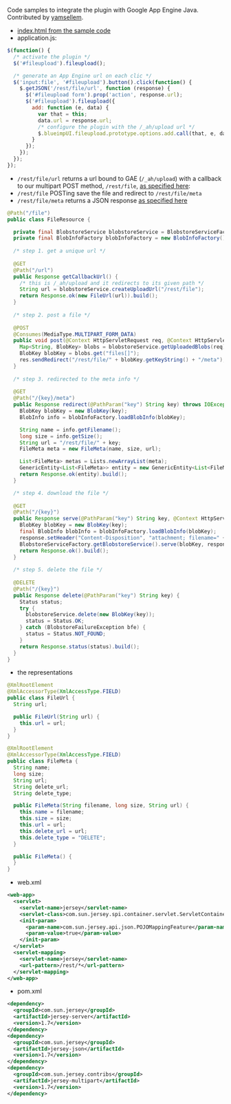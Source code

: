 Code samples to integrate the plugin with Google App Engine Java.  
Contributed by [yamsellem](https://github.com/yamsellem).

* [index.html from the sample code](https://github.com/blueimp/jQuery-File-Upload/archives/master)
* application.js:

```javascript
$(function() {
  /* activate the plugin */
  $('#fileupload').fileupload();

  /* generate an App Engine url on each clic */
  $('input:file', '#fileupload').button().click(function() {
    $.getJSON('/rest/file/url', function (response) {
      $('#fileupload form').prop('action', response.url);
      $('#fileupload').fileupload({
        add: function (e, data) {
          var that = this;
          data.url = response.url;
          /* configure the plugin with the /_ah/upload url */
          $.blueimpUI.fileupload.prototype.options.add.call(that, e, data);
        }
      });
    });
  });
});
```

* `/rest/file/url` returns a url bound to GAE (`/_ah/upload`) with a callback to our multipart POST method, `/rest/file`, [as specified here](http://code.google.com/intl/fr-FR/appengine/docs/java/blobstore/overview.html):
* `/rest/file` POSTing save the file and redirect to `/rest/file/meta`
* `/rest/file/meta` returns a JSON response [as specified here](https://github.com/blueimp/jQuery-File-Upload/wiki/Setup)

```java
@Path("/file")
public class FileResource {

  private final BlobstoreService blobstoreService = BlobstoreServiceFactory.getBlobstoreService();
  private final BlobInfoFactory blobInfoFactory = new BlobInfoFactory();
  
  /* step 1. get a unique url */
  
  @GET
  @Path("/url")
  public Response getCallbackUrl() {
    /* this is /_ah/upload and it redirects to its given path */
    String url = blobstoreService.createUploadUrl("/rest/file");
    return Response.ok(new FileUrl(url)).build();
  }
  
  /* step 2. post a file */
  
  @POST
  @Consumes(MediaType.MULTIPART_FORM_DATA)
  public void post(@Context HttpServletRequest req, @Context HttpServletResponse res) throws IOException, URISyntaxException {
    Map<String, BlobKey> blobs = blobstoreService.getUploadedBlobs(req);
    BlobKey blobKey = blobs.get("files[]");
    res.sendRedirect("/rest/file/" + blobKey.getKeyString() + "/meta");
  }
  
  /* step 3. redirected to the meta info */
  
  @GET
  @Path("/{key}/meta")
  public Response redirect(@PathParam("key") String key) throws IOException {
    BlobKey blobKey = new BlobKey(key);
    BlobInfo info = blobInfoFactory.loadBlobInfo(blobKey);

    String name = info.getFilename();
    long size = info.getSize();
    String url = "/rest/file/" + key; 
    FileMeta meta = new FileMeta(name, size, url);

    List<FileMeta> metas = Lists.newArrayList(meta);
    GenericEntity<List<FileMeta>> entity = new GenericEntity<List<FileMeta>>(metas) {};
    return Response.ok(entity).build();
  }

  /* step 4. download the file */
  
  @GET
  @Path("/{key}")
  public Response serve(@PathParam("key") String key, @Context HttpServletResponse response) throws IOException {
    BlobKey blobKey = new BlobKey(key);
    final BlobInfo blobInfo = blobInfoFactory.loadBlobInfo(blobKey);
    response.setHeader("Content-Disposition", "attachment; filename=" + blobInfo.getFilename());
    BlobstoreServiceFactory.getBlobstoreService().serve(blobKey, response);
    return Response.ok().build();
  }
  
  /* step 5. delete the file */
  
  @DELETE
  @Path("/{key}")
  public Response delete(@PathParam("key") String key) {
    Status status;
    try {
      blobstoreService.delete(new BlobKey(key));
      status = Status.OK;
    } catch (BlobstoreFailureException bfe) {
      status = Status.NOT_FOUND;
    }
    return Response.status(status).build();
  }
}
```

* the representations

```java
@XmlRootElement
@XmlAccessorType(XmlAccessType.FIELD)
public class FileUrl {
  String url;

  public FileUrl(String url) {
    this.url = url;
  }
}

@XmlRootElement
@XmlAccessorType(XmlAccessType.FIELD)
public class FileMeta {
  String name;
  long size;
  String url;
  String delete_url;  
  String delete_type;  

  public FileMeta(String filename, long size, String url) {
    this.name = filename;
    this.size = size;
    this.url = url;
    this.delete_url = url;
    this.delete_type = "DELETE";
  }

  public FileMeta() {
  }
}
```

* web.xml

```xml
<web-app>
  <servlet>
    <servlet-name>jersey</servlet-name>
    <servlet-class>com.sun.jersey.spi.container.servlet.ServletContainer</servlet-class>
    <init-param>
      <param-name>com.sun.jersey.api.json.POJOMappingFeature</param-name>
      <param-value>true</param-value>
    </init-param>
  </servlet>
  <servlet-mapping>
    <servlet-name>jersey</servlet-name>
    <url-pattern>/rest/*</url-pattern>
  </servlet-mapping>
</web-app>
```

* pom.xml

```xml
<dependency>
  <groupId>com.sun.jersey</groupId>
  <artifactId>jersey-server</artifactId>
  <version>1.7</version>
</dependency>
<dependency>
  <groupId>com.sun.jersey</groupId>
  <artifactId>jersey-json</artifactId>
  <version>1.7</version>
</dependency>
<dependency>
  <groupId>com.sun.jersey.contribs</groupId>
  <artifactId>jersey-multipart</artifactId>
  <version>1.7</version>
</dependency>
```